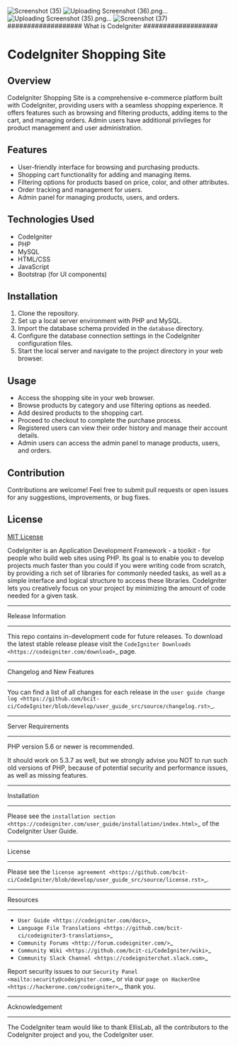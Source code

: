![Screenshot (35)](https://github.com/Mathew-Tomy/Codeigniter-Shopping-site/assets/159645212/9d9c8f92-93f6-4ea0-b4b4-27d035a5c80a)
![Uploading Screenshot (36).png…]()
![Uploading Screenshot (35).png…]()
![Screenshot (37)](https://github.com/Mathew-Tomy/Codeigniter-Shopping-site/assets/159645212/fcbaf00f-b92f-4721-86b0-1eae5bf1da18)
###################
What is CodeIgniter
###################
# CodeIgniter Shopping Site

## Overview
CodeIgniter Shopping Site is a comprehensive e-commerce platform built with CodeIgniter, providing users with a seamless shopping experience. It offers features such as browsing and filtering products, adding items to the cart, and managing orders. Admin users have additional privileges for product management and user administration.

## Features
- User-friendly interface for browsing and purchasing products.
- Shopping cart functionality for adding and managing items.
- Filtering options for products based on price, color, and other attributes.
- Order tracking and management for users.
- Admin panel for managing products, users, and orders.

## Technologies Used
- CodeIgniter
- PHP
- MySQL
- HTML/CSS
- JavaScript
- Bootstrap (for UI components)

## Installation
1. Clone the repository.
2. Set up a local server environment with PHP and MySQL.
3. Import the database schema provided in the `database` directory.
4. Configure the database connection settings in the CodeIgniter configuration files.
5. Start the local server and navigate to the project directory in your web browser.

## Usage
- Access the shopping site in your web browser.
- Browse products by category and use filtering options as needed.
- Add desired products to the shopping cart.
- Proceed to checkout to complete the purchase process.
- Registered users can view their order history and manage their account details.
- Admin users can access the admin panel to manage products, users, and orders.

## Contribution
Contributions are welcome! Feel free to submit pull requests or open issues for any suggestions, improvements, or bug fixes.

## License
[MIT License](LICENSE)

CodeIgniter is an Application Development Framework - a toolkit - for people
who build web sites using PHP. Its goal is to enable you to develop projects
much faster than you could if you were writing code from scratch, by providing
a rich set of libraries for commonly needed tasks, as well as a simple
interface and logical structure to access these libraries. CodeIgniter lets
you creatively focus on your project by minimizing the amount of code needed
for a given task.

*******************
Release Information
*******************

This repo contains in-development code for future releases. To download the
latest stable release please visit the `CodeIgniter Downloads
<https://codeigniter.com/download>`_ page.

**************************
Changelog and New Features
**************************

You can find a list of all changes for each release in the `user
guide change log <https://github.com/bcit-ci/CodeIgniter/blob/develop/user_guide_src/source/changelog.rst>`_.

*******************
Server Requirements
*******************

PHP version 5.6 or newer is recommended.

It should work on 5.3.7 as well, but we strongly advise you NOT to run
such old versions of PHP, because of potential security and performance
issues, as well as missing features.

************
Installation
************

Please see the `installation section <https://codeigniter.com/user_guide/installation/index.html>`_
of the CodeIgniter User Guide.

*******
License
*******

Please see the `license
agreement <https://github.com/bcit-ci/CodeIgniter/blob/develop/user_guide_src/source/license.rst>`_.

*********
Resources
*********

-  `User Guide <https://codeigniter.com/docs>`_
-  `Language File Translations <https://github.com/bcit-ci/codeigniter3-translations>`_
-  `Community Forums <http://forum.codeigniter.com/>`_
-  `Community Wiki <https://github.com/bcit-ci/CodeIgniter/wiki>`_
-  `Community Slack Channel <https://codeigniterchat.slack.com>`_

Report security issues to our `Security Panel <mailto:security@codeigniter.com>`_
or via our `page on HackerOne <https://hackerone.com/codeigniter>`_, thank you.

***************
Acknowledgement
***************

The CodeIgniter team would like to thank EllisLab, all the
contributors to the CodeIgniter project and you, the CodeIgniter user.
